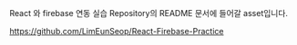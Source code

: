 React 와 firebase 연동 실습 Repository의 README 문서에 들어갈 asset입니다.

https://github.com/LimEunSeop/React-Firebase-Practice
